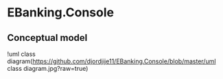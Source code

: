 # EBanking.Console
## Conceptual model
!uml class diagram(https://github.com/djordjije11/EBanking.Console/blob/master/uml class diagram.jpg?raw=true)
